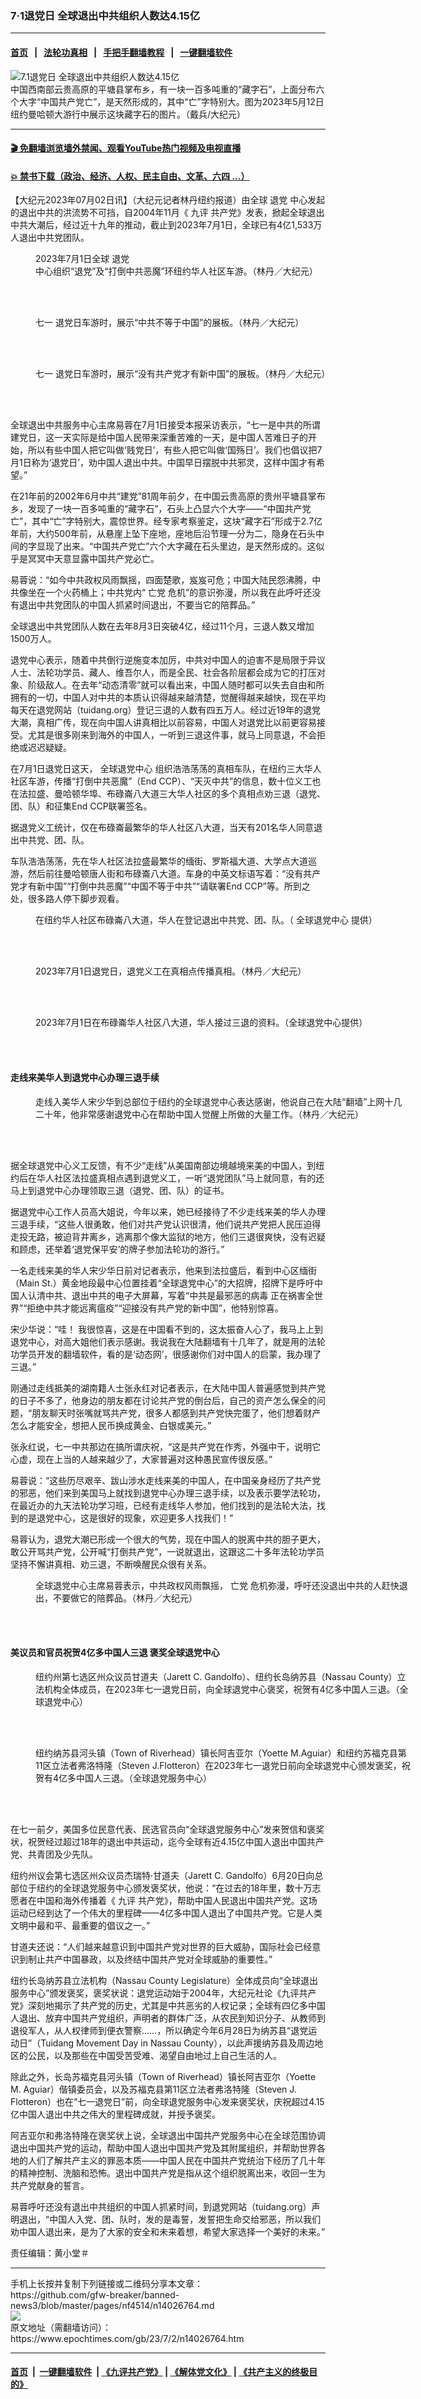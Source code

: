 ### 7‧1退党日 全球退出中共组织人数达4.15亿
------------------------

#### [首页](https://github.com/gfw-breaker/banned-news3/blob/master/README.md) &nbsp;&nbsp;|&nbsp;&nbsp; [法轮功真相](https://github.com/begood0513/basic/blob/master/README.md)  &nbsp;&nbsp;|&nbsp;&nbsp; [手把手翻墙教程](https://github.com/gfw-breaker/guides/wiki)  &nbsp;&nbsp;|&nbsp;&nbsp; [一键翻墙软件](https://github.com/gfw-breaker/nogfw/blob/master/README.md)  



<div><img alt="7.1退党日 全球退出中共组织人数达4.15亿" class="attachment-djy_600_400 size-djy_600_400 wp-post-image" src="https://i.epochtimes.com/assets/uploads/2023/07/id14026795-4b15bfb710c27ca8479b02390cd98a65-600x400.jpeg"/>
<div class="caption">
 中国西南部云贵高原的平塘县掌布乡，有一块一百多吨重的“藏字石”，上面分布六个大字“中国共产党亡”，是天然形成的，其中“亡”字特别大。图为2023年5月12日纽约曼哈顿大游行中展示这块藏字石的图片。（戴兵/大纪元）
</div></div><hr/>

#### [ 🎬  免翻墙浏览墙外禁闻、观看YouTube热门视频及电视直播](https://github.com/gfw-breaker/HelloWorld)

#### [ 💥  禁书下载（政治、经济、人权、民主自由、文革、六四 ...）](https://github.com/gfw-breaker/books/blob/master/README.md)

<div><p>
 【大纪元2023年07月02日讯】（大纪元记者林丹纽约报道）由全球
 <ok href="https://www.epochtimes.com/gb/tag/%E9%80%80%E5%85%9A.html">
  退党
 </ok>
 中心发起的退出中共的洪流势不可挡，自2004年11月《
 <ok href="https://www.epochtimes.com/gb/tag/%E4%B9%9D%E8%AF%84.html">
  九评
 </ok>
 共产党》发表，掀起全球退出中共大潮后，经过近十九年的推动，截止到2023年7月1日，全球已有4亿1,533万人退出中共党团队。
</p>
<figure aria-describedby="caption-attachment-14026821" class="wp-caption aligncenter" id="attachment_14026821" style="width: 600px">
 <ok href="https://i.epochtimes.com/assets/uploads/2023/07/id14026821-IMG_9720.jpg" target="_blank">
  <img alt="" class="size-large wp-image-14026821" src="https://i.epochtimes.com/assets/uploads/2023/07/id14026821-IMG_9720-600x450.jpg"/>
 </ok>
 <br/><figcaption class="wp-caption-text" id="caption-attachment-14026821">
  2023年7月1日全球
  <ok href="https://www.epochtimes.com/gb/tag/%E9%80%80%E5%85%9A.html">
   退党
  </ok>
  中心组织“退党”及“打倒中共恶魔”环纽约华人社区车游。（林丹／大纪元）
 </figcaption><br/>
</figure><br/>
<figure aria-describedby="caption-attachment-14026825" class="wp-caption aligncenter" id="attachment_14026825" style="width: 600px">
 <ok href="https://i.epochtimes.com/assets/uploads/2023/07/id14026825-IMG_9746.jpg" target="_blank">
  <img alt="" class="size-large wp-image-14026825" src="https://i.epochtimes.com/assets/uploads/2023/07/id14026825-IMG_9746-600x450.jpg"/>
 </ok>
 <br/><figcaption class="wp-caption-text" id="caption-attachment-14026825">
  <ok href="https://www.epochtimes.com/gb/tag/%E4%B8%83%E4%B8%80.html">
   七一
  </ok>
  退党日车游时，展示“中共不等于中国”的展板。（林丹／大纪元）
 </figcaption><br/>
</figure><br/>
<figure aria-describedby="caption-attachment-14026823" class="wp-caption aligncenter" id="attachment_14026823" style="width: 600px">
 <ok href="https://i.epochtimes.com/assets/uploads/2023/07/id14026823-IMG_9751.jpg" target="_blank">
  <img alt="" class="size-large wp-image-14026823" src="https://i.epochtimes.com/assets/uploads/2023/07/id14026823-IMG_9751-600x450.jpg"/>
 </ok>
 <br/><figcaption class="wp-caption-text" id="caption-attachment-14026823">
  <ok href="https://www.epochtimes.com/gb/tag/%E4%B8%83%E4%B8%80.html">
   七一
  </ok>
  退党日车游时，展示“没有共产党才有新中国”的展板。（林丹／大纪元）
 </figcaption><br/>
</figure><br/>
<p>
 全球退出中共服务中心主席易蓉在7月1日接受本报采访表示，“七一是中共的所谓建党日，这一天实际是给中国人民带来深重苦难的一天，是中国人苦难日子的开始，所以有些中国人把它叫做‘贱党日’，有些人把它叫做‘国殇日’。我们也倡议把7月1日称为‘退党日’，劝中国人退出中共。中国早日摆脱中共邪灵，这样中国才有希望。”
</p>
<p>
 在21年前的2002年6月中共“建党”81周年前夕，在中国云贵高原的贵州平塘县掌布乡，发现了一块一百多吨重的“藏字石”，石头上凸显六个大字——“中国共产党亡”，其中“亡”字特别大，震惊世界。经专家考察鉴定，这块“藏字石”形成于2.7亿年前，大约500年前，从悬崖上坠下座地，座地后沿节理一分为二，隐身在石头中间的字显现了出来。“中国共产党亡”六个大字藏在石头里边，是天然形成的。这似乎是冥冥中天意显露中国共产党必亡。
</p>
<p>
 易蓉说：“如今中共政权风雨飘摇，四面楚歌，岌岌可危；中国大陆民怨沸腾，中共像坐在一个火药桶上；中共党内“
 <ok href="https://www.epochtimes.com/gb/tag/%E4%BA%A1%E5%85%9A.html">
  亡党
 </ok>
 危机”的意识弥漫，所以我在此呼吁还没有退出中共党团队的中国人抓紧时间退出，不要当它的陪葬品。”
</p>
<p>
 全球退出中共党团队人数在去年8月3日突破4亿，经过11个月，三退人数又增加1500万人。
</p>
<p>
 退党中心表示，随着中共倒行逆施变本加厉，中共对中国人的迫害不是局限于异议人士、法轮功学员、藏人、维吾尔人，而是全民、社会各阶层都会成为它的打压对象、阶级敌人。在去年“动态清零”就可以看出来，中国人随时都可以失去自由和所拥有的一切，中国人对中共的本质认识得越来越清楚，觉醒得越来越快，现在平均每天在退党网站（tuidang.org）登记三退的人数有四五万人。经过近19年的退党大潮，真相广传，现在向中国人讲真相比以前容易，中国人对退党比以前更容易接受。尤其是很多刚来到海外的中国人，一听到三退这件事，就马上同意退，不会拒绝或迟迟疑疑。
</p>
<p>
 在7月1日退党日这天，
 <ok href="https://www.epochtimes.com/gb/tag/%E5%85%A8%E7%90%83%E9%80%80%E5%85%9A%E4%B8%AD%E5%BF%83.html">
  全球退党中心
 </ok>
 组织浩浩荡荡的真相车队，在纽约三大华人社区车游，传播“打倒中共恶魔”（End CCP）、“天灭中共”的信息，数十位义工也在法拉盛、曼哈顿华埠、布碌崙八大道三大华人社区的多个真相点劝三退（退党、团、队）和征集End CCP联署签名。
</p>
<p>
 据退党义工统计，仅在布碌崙最繁华的华人社区八大道，当天有201名华人同意退出中共党、团、队。
</p>
<p>
 车队浩浩荡荡，先在华人社区法拉盛最繁华的缅街、罗斯福大道、大学点大道巡游，然后前往曼哈顿唐人街和布碌崙八大道。车身的中英文标语写着：“没有共产党才有新中国”“打倒中共恶魔”“中国不等于中共”“请联署End CCP”等。所到之处，很多路人停下脚步观看。
</p>
<figure aria-describedby="caption-attachment-14026828" class="wp-caption aligncenter" id="attachment_14026828" style="width: 600px">
 <ok href="https://i.epochtimes.com/assets/uploads/2023/07/id14026828-IMG_1630.jpg" target="_blank">
  <img alt="" class="size-large wp-image-14026828" src="https://i.epochtimes.com/assets/uploads/2023/07/id14026828-IMG_1630-600x450.jpg"/>
 </ok>
 <br/><figcaption class="wp-caption-text" id="caption-attachment-14026828">
  在纽约华人社区布碌崙八大道，华人在登记退出中共党、团、队。（
  <ok href="https://www.epochtimes.com/gb/tag/%E5%85%A8%E7%90%83%E9%80%80%E5%85%9A%E4%B8%AD%E5%BF%83.html">
   全球退党中心
  </ok>
  提供）
 </figcaption><br/>
</figure><br/>
<figure aria-describedby="caption-attachment-14026826" class="wp-caption aligncenter" id="attachment_14026826" style="width: 600px">
 <ok href="https://i.epochtimes.com/assets/uploads/2023/07/id14026826-IMG_9864.jpg" target="_blank">
  <img alt="" class="size-large wp-image-14026826" src="https://i.epochtimes.com/assets/uploads/2023/07/id14026826-IMG_9864-600x450.jpg"/>
 </ok>
 <br/><figcaption class="wp-caption-text" id="caption-attachment-14026826">
  2023年7月1日退党日，退党义工在真相点传播真相。（林丹／大纪元）
 </figcaption><br/>
</figure><br/>
<figure aria-describedby="caption-attachment-14026829" class="wp-caption aligncenter" id="attachment_14026829" style="width: 600px">
 <ok href="https://i.epochtimes.com/assets/uploads/2023/07/id14026829-IMG_1629.jpg" target="_blank">
  <img alt="" class="size-large wp-image-14026829" src="https://i.epochtimes.com/assets/uploads/2023/07/id14026829-IMG_1629-600x450.jpg"/>
 </ok>
 <br/><figcaption class="wp-caption-text" id="caption-attachment-14026829">
  2023年7月1日在布碌崙华人社区八大道，华人接过三退的资料。（全球退党中心提供）
 </figcaption><br/>
</figure><br/>
<h4>
 走线来美华人到退党中心办理三退手续
</h4>
<figure aria-describedby="caption-attachment-14026830" class="wp-caption aligncenter" id="attachment_14026830" style="width: 600px">
 <ok href="https://i.epochtimes.com/assets/uploads/2023/07/id14026830-IMG_9266.jpg" target="_blank">
  <img alt="" class="size-large wp-image-14026830" src="https://i.epochtimes.com/assets/uploads/2023/07/id14026830-IMG_9266-600x450.jpg"/>
 </ok>
 <br/><figcaption class="wp-caption-text" id="caption-attachment-14026830">
  走线入美华人宋少华到总部位于纽约的全球退党中心表达感谢，他说自己在大陆“翻墙”上网十几二十年，他非常感谢退党中心在帮助中国人觉醒上所做的大量工作。（林丹／大纪元）
 </figcaption><br/>
</figure><br/>
<p>
 据全球退党中心义工反馈，有不少“走线”从美国南部边境越境来美的中国人，到纽约后在华人社区法拉盛真相点遇到退党义工，一听“退党团队”马上就同意，有的还马上到退党中心办理领取三退（退党、团、队）的证书。
</p>
<p>
 据退党中心工作人员高大姐说，今年以来，她已经接待了不少走线来美的华人办理三退手续，“这些人很勇敢，他们对共产党认识很清，他们说共产党把人民压迫得走投无路，被迫背井离乡，逃离那个像大监狱的地方，他们三退很爽快，没有迟疑和顾虑，还举着‘退党保平安’的牌子参加法轮功的游行。”
</p>
<p>
 一名走线来美的华人宋少华日前对记者表示，他来到法拉盛后，看到中心区缅街（Main St.）黄金地段最中心位置挂着“全球退党中心”的大招牌，招牌下是呼吁中国人认清中共、退出中共的电子大屏幕，写着“中共是最邪恶的病毒 正在祸害全世界”“拒绝中共才能远离瘟疫”“迎接没有共产党的新中国”，他特别惊喜。
</p>
<p>
 宋少华说：“哇！ 我很惊喜，这是在中国看不到的，这太振奋人心了，我马上上到退党中心，对高大姐他们表示感谢。我说我在大陆翻墙有十几年了，就是用的法轮功学员开发的翻墙软件，看的是‘动态网’，很感谢你们对中国人的启蒙，我办理了三退。”
</p>
<p>
 刚通过走线抵美的湖南籍人士张永红对记者表示，在大陆中国人普遍感觉到共产党的日子不多了，他身边的朋友都在讨论共产党的倒台后，自己的资产怎么保全的问题，“朋友聊天时张嘴就骂共产党，很多人都感到共产党快完蛋了，他们想着财产怎么才能安全，想把人民币换成黄金、白银或美元。”
</p>
<p>
 张永红说，七一中共那边在搞所谓庆祝，“这是共产党在作秀，外强中干，说明它心虚，现在上当的人越来越少了，大家普遍对这种愚民宣传很反感。”
</p>
<p>
 易蓉说：“这些历尽艰辛、跋山涉水走线来美的中国人，在中国亲身经历了共产党的邪恶，他们来到美国马上就找到退党中心办理三退手续，以及表示要学法轮功，在最近办的九天法轮功学习班，已经有走线华人参加，他们找到的是法轮大法，找到的是退党中心，这是很好的现象，欢迎更多人找我们！”
</p>
<p>
 易蓉认为，退党大潮已形成一个很大的气势，现在中国人的脱离中共的胆子更大，敢公开骂共产党，公开喊“打倒共产党”，一说就退出，这跟这二十多年法轮功学员坚持不懈讲真相、劝三退，不断唤醒民众很有关系。
</p>
<figure aria-describedby="caption-attachment-14026831" class="wp-caption aligncenter" id="attachment_14026831" style="width: 600px">
 <ok href="https://i.epochtimes.com/assets/uploads/2023/07/id14026831-IMG_9711-3.jpg" target="_blank">
  <img alt="" class="size-large wp-image-14026831" src="https://i.epochtimes.com/assets/uploads/2023/07/id14026831-IMG_9711-3-600x450.jpg"/>
 </ok>
 <br/><figcaption class="wp-caption-text" id="caption-attachment-14026831">
  全球退党中心主席易蓉表示，中共政权风雨飘摇，
  <ok href="https://www.epochtimes.com/gb/tag/%E4%BA%A1%E5%85%9A.html">
   亡党
  </ok>
  危机弥漫，呼吁还没退出中共的人赶快退出，不要做它的陪葬品。（林丹／大纪元）
 </figcaption><br/>
</figure><br/>
<h4>
 美议员和官员祝贺4亿多中国人三退 褒奖全球退党中心
</h4>
<figure aria-describedby="caption-attachment-14026856" class="wp-caption aligncenter" id="attachment_14026856" style="width: 600px">
 <ok href="https://i.epochtimes.com/assets/uploads/2023/07/id14026856-imgonline-com-ua-twotoone-W4UldLNljqH.jpg" target="_blank">
  <img alt="" class="size-large wp-image-14026856" src="https://i.epochtimes.com/assets/uploads/2023/07/id14026856-imgonline-com-ua-twotoone-W4UldLNljqH-600x439.jpg"/>
 </ok>
 <br/><figcaption class="wp-caption-text" id="caption-attachment-14026856">
  纽约州第七选区州众议员甘道夫（Jarett C. Gandolfo）、纽约长岛纳苏县（Nassau County）立法机构全体成员，在2023年七一退党日前，向全球退党中心褒奖，祝贺有4亿多中国人三退。（全球退党中心）
 </figcaption><br/>
</figure><br/>
<figure aria-describedby="caption-attachment-14026848" class="wp-caption aligncenter" id="attachment_14026848" style="width: 600px">
 <ok href="https://i.epochtimes.com/assets/uploads/2023/07/id14026848-imgonline-com-ua-twotoone-uolEKSwsKI4xDtM.jpg" target="_blank">
  <img alt="" class="size-large wp-image-14026848" src="https://i.epochtimes.com/assets/uploads/2023/07/id14026848-imgonline-com-ua-twotoone-uolEKSwsKI4xDtM-600x457.jpg"/>
 </ok>
 <br/><figcaption class="wp-caption-text" id="caption-attachment-14026848">
  纽约纳苏县河头镇（Town of Riverhead）镇长阿吉亚尔（Yoette M.Aguiar）和纽约苏福克县第11区立法者弗洛特隆（Steven J.Flotteron）在2023年七一退党日前向全球退党中心颁发褒奖，祝贺有4亿多中国人三退。（全球退党服务中心）
 </figcaption><br/>
</figure><br/>
<p>
 在七一前夕，美国多位民意代表、民选官员向“全球退党服务中心”发来贺信和褒奖状，祝贺经过超过18年的退出中共运动，迄今全球有近4.15亿中国人退出中国共产党、共青团及少先队。
</p>
<p>
 纽约州议会第七选区州众议员杰瑞特‧甘道夫（Jarett C. Gandolfo）6月20日向总部位于纽约的全球退党服务中心颁发褒奖状，他说：“在过去的18年里，数十万志愿者在中国和海外传播着《
 <ok href="https://www.epochtimes.com/gb/tag/%E4%B9%9D%E8%AF%84.html">
  九评
 </ok>
 共产党》，帮助中国人民退出中国共产党。这场运动已经到达了一个伟大的里程碑——4亿多中国人退出了中国共产党。它是人类文明中最和平、最重要的倡议之一。”
</p>
<p>
 甘道夫还说：“人们越来越意识到中国共产党对世界的巨大威胁，国际社会已经意识到制止共产中国暴政，以及终结中国共产党对全球威胁的重要性。”
</p>
<p>
 纽约长岛纳苏县立法机构（Nassau County Legislature）全体成员向“全球退出服务中心”颁发褒奖，褒奖状说：退党运动始于2004年，大纪元社论《九评共产党》深刻地揭示了共产党的历史，尤其是中共恶劣的人权记录；全球有四亿多中国人退出、放弃中国共产党组织，声明者的群体广泛，从农民到知识分子、从教师到退役军人，从人权律师到便衣警察……，所以确定今年6月28日为纳苏县“退党运动日”（Tuidang Movement Day in Nassau County），以此声援纳苏县及周边地区的公民，以及那些在中国受苦受难、渴望自由地过上自己生活的人。
</p>
<p>
 除此之外，长岛苏福克县河头镇（Town of Riverhead）镇长阿吉亚尔（Yoette M. Aguiar）偕镇委员会，以及苏福克县第11区立法者弗洛特隆（Steven J. Flotteron）也在“七一退党日”前，向全球退党服务中心发来褒奖状，庆祝超过4.15亿中国人退出中共之伟大的里程碑成就，并授予褒奖。
</p>
<p>
 阿吉亚尔和弗洛特隆在褒奖状上说，全球退出中国共产党服务中心在全球范围协调退出中国共产党的运动，帮助中国人退出中国共产党及其附属组织，并帮助世界各地的人们了解共产主义的罪恶本质——中国人民在中国共产党统治下经历了几十年的精神控制、洗脑和恐怖。退出中国共产党是指从这个组织脱离出来，收回一生为共产党献身的誓言。
</p>
<p>
 易蓉呼吁还没有退出中共组织的中国人抓紧时间，到退党网站（tuidang.org）声明退出，“中国人入党、团、队时，发的是毒誓，发誓把生命交给邪恶，所以我们劝中国人退出来，是为了大家的安全和未来着想，希望大家选择一个美好的未来。”
</p>
<p>
 责任编辑：黄小堂＃
</p>
</div>
<hr/>
手机上长按并复制下列链接或二维码分享本文章：<br/>
https://github.com/gfw-breaker/banned-news3/blob/master/pages/nf4514/n14026764.md <br/>
<a href='https://github.com/gfw-breaker/banned-news3/blob/master/pages/nf4514/n14026764.md'><img src='https://github.com/gfw-breaker/banned-news3/blob/master/pages/nf4514/n14026764.md.png'/></a> <br/>
原文地址（需翻墙访问）：https://www.epochtimes.com/gb/23/7/2/n14026764.htm


------------------------
#### [首页](https://github.com/gfw-breaker/banned-news3/blob/master/README.md) &nbsp;|&nbsp; [一键翻墙软件](https://github.com/gfw-breaker/nogfw/blob/master/README.md) &nbsp;| [《九评共产党》](https://github.com/gfw-breaker/9ping.md/blob/master/README.md#九评之一评共产党是什么) | [《解体党文化》](https://github.com/gfw-breaker/jtdwh.md/blob/master/README.md) | [《共产主义的终极目的》](https://github.com/gfw-breaker/gczydzjmd.md/blob/master/README.md)


<img src='http://gfw-breaker.win/banned-news3/pages/nf4514/n14026764.md' width='0px' height='0px'/>